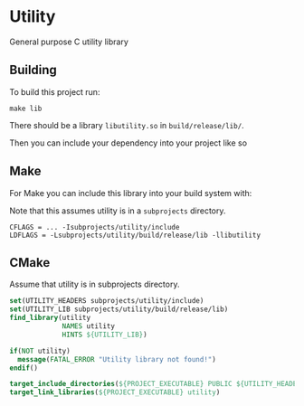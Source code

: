 # Utility

General purpose C utility library

## Building

To build this project run:

```
make lib
```

There should be a library `libutility.so` in `build/release/lib/`.

Then you can include your dependency into your project like so


## Make

For Make you can include this library into your build system with:

Note that this assumes utility is in a `subprojects` directory.

``` Make
CFLAGS = ... -Isubprojects/utility/include
LDFLAGS = -Lsubprojects/utility/build/release/lib -llibutility
```

## CMake

Assume that utility is in subprojects directory.

``` CMake
set(UTILITY_HEADERS subprojects/utility/include)
set(UTILITY_LIB subprojects/utility/build/release/lib)
find_library(utility
             NAMES utility
             HINTS ${UTILITY_LIB})

if(NOT utility)
  message(FATAL_ERROR "Utility library not found!")
endif()

target_include_directories(${PROJECT_EXECUTABLE} PUBLIC ${UTILITY_HEADERS})
target_link_libraries(${PROJECT_EXECUTABLE} utility)
```
